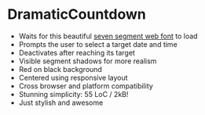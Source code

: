 # DramaticCountdown
* Waits for this beautiful [seven segment web font](https://github.com/keshikan/DSEG) to load
* Prompts the user to select a target date and time
* Deactivates after reaching its target
* Visible segment shadows for more realism
* Red on black background
* Centered using responsive layout
* Cross browser and platform compatibility
* Stunning simplicity: 55 LoC / 2kB!
* Just stylish and awesome

